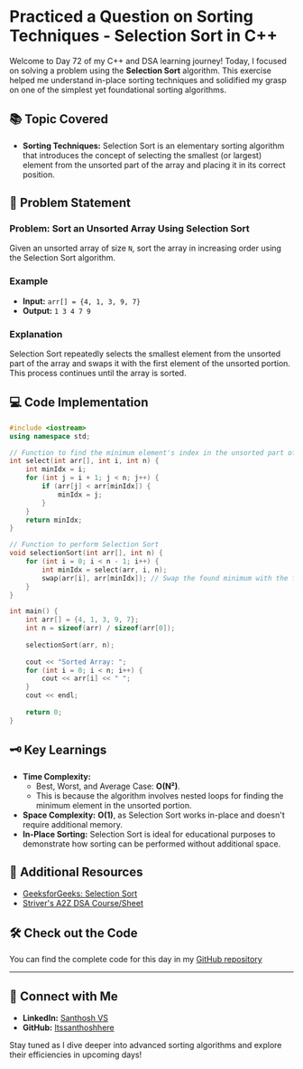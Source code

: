# Practiced a Question on Sorting Techniques - Selection Sort in C++

Welcome to Day 72 of my C++ and DSA learning journey! Today, I focused on solving a problem using the **Selection Sort** algorithm. This exercise helped me understand in-place sorting techniques and solidified my grasp on one of the simplest yet foundational sorting algorithms.

## 📚 Topic Covered
- **Sorting Techniques:** Selection Sort is an elementary sorting algorithm that introduces the concept of selecting the smallest (or largest) element from the unsorted part of the array and placing it in its correct position.

## 📝 Problem Statement
### Problem: Sort an Unsorted Array Using Selection Sort

Given an unsorted array of size `N`, sort the array in increasing order using the Selection Sort algorithm.

### Example
- **Input:** `arr[] = {4, 1, 3, 9, 7}`
- **Output:** `1 3 4 7 9`

### Explanation
Selection Sort repeatedly selects the smallest element from the unsorted part of the array and swaps it with the first element of the unsorted portion. This process continues until the array is sorted.

## 💻 Code Implementation

```cpp
#include <iostream>
using namespace std;

// Function to find the minimum element's index in the unsorted part of the array
int select(int arr[], int i, int n) {
    int minIdx = i;
    for (int j = i + 1; j < n; j++) {
        if (arr[j] < arr[minIdx]) {
            minIdx = j;
        }
    }
    return minIdx;
}

// Function to perform Selection Sort
void selectionSort(int arr[], int n) {
    for (int i = 0; i < n - 1; i++) {
        int minIdx = select(arr, i, n);
        swap(arr[i], arr[minIdx]); // Swap the found minimum with the first unsorted element
    }
}

int main() {
    int arr[] = {4, 1, 3, 9, 7};
    int n = sizeof(arr) / sizeof(arr[0]);
    
    selectionSort(arr, n);
    
    cout << "Sorted Array: ";
    for (int i = 0; i < n; i++) {
        cout << arr[i] << " ";
    }
    cout << endl;
    
    return 0;
}
```

## 🗝️ Key Learnings
- **Time Complexity:**
  - Best, Worst, and Average Case: **O(N²)**.
  - This is because the algorithm involves nested loops for finding the minimum element in the unsorted portion.
- **Space Complexity:** **O(1)**, as Selection Sort works in-place and doesn't require additional memory.
- **In-Place Sorting:** Selection Sort is ideal for educational purposes to demonstrate how sorting can be performed without additional space.

## 🔗 Additional Resources
- [GeeksforGeeks: Selection Sort](https://www.geeksforgeeks.org/problems/selection-sort/1?utm_source=youtube&utm_medium=collab_striver_ytdescription&utm_campaign=selection-sort)
- [Striver's A2Z DSA Course/Sheet](https://takeuforward.org/strivers-a2z-dsa-course/strivers-a2z-dsa-course-sheet-2)

## 🛠️ Check out the Code
You can find the complete code for this day in my [GitHub repository](https://github.com/Itssanthoshhere/Data-Structures-and-Algorithms/blob/main/C%2B%2B%20with%20DSA-learning-journey/Day72%20-%20Sorting%20Techniques%20-%20Sorting-I%20-%20Selection%20Sort/Selection_Sort.cpp)

---

## 🔗 Connect with Me
- **LinkedIn:** [Santhosh VS](https://www.linkedin.com/in/thesanthoshvs/)
- **GitHub:** [Itssanthoshhere](https://github.com/Itssanthoshhere)

Stay tuned as I dive deeper into advanced sorting algorithms and explore their efficiencies in upcoming days!

